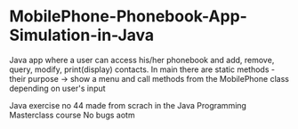 # MobilePhone-Phonebook-App-Simulation-in-Java

Java app where a user can access his/her phonebook and add, remove, query, modify, print(display) contacts. In main there are static methods - their purpose -> show a menu and call
methods from the MobilePhone class depending on user's input




Java exercise no 44 made from scrach in the Java Programming Masterclass course
No bugs aotm
